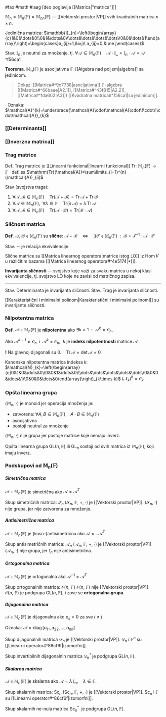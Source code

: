 #fax #math #laag [deo poglavlja [[Matrica|"matrica"]]]
$\:$

$\mathbb{M}_{n}=\mathbb{M}_{n}(\mathbb{F})=\mathbb{M}_{nn}(\mathbb{F})$ — [[Vektorski prostor|VP]] svih kvadratnih matrica $n\times n$.

Jedinična matrica:
$\mathbb{I}_{n}=\left(\begin{array}{c}1&0&\dots&0\\0&1&\dots&0\\\dots&\dots&\dots&\dots\\0&0&\dots&1\end{array}\right)=\begin{cases}a_{ij}=1,&i=j\\ a_{ij}=0,&i\ne j\end{cases}$

Stav. $\mathbb{I}_{n}$ je neutral za množenje, tj. $\forall \mathcal{A}\in\mathbb{M}_{n}(\mathbb{F})\quad\mathcal{A\cdot\mathbb{I}_{n}}=\mathbb{I}_{n}\cdot\mathcal{A}=\mathcal{A}$
$\:$ ^f56ca1

**Teorema**. $\mathbb{M}_{n}(\mathbb{F})$ je asocijativna $\mathbb{F}$-[[Algebra nad poljem|algebra]] sa jedinicom.
> Dokaz: [[Matrica#^9c7738|asocijativna]] $\mathbb{F}$-algebra ([[Matrica#^66baee|A2.1]], [[Matrica#^43f815|A2.2]], [[Matrica#^fda602|A3]]) [[Kvadratna matrica#^f56ca1|sa jedinicom]].


$\:$
Oznaka: $\mathcal{A}^{k}=\underbrace{\mathcal{A}\cdot\mathcal{A}\cdot\!\cdot\!\cdot\mathcal{A}}_{k}$


### [[Determinanta]]
### [[Inverzna matrica]]
### Trag matrice
Def. Trag matrice je [[Linearni funkcional|linearni funkcional]] $\mathrm{Tr}:\ \mathbb{M}_{n}(\mathbb{F})\to\mathbb{F}\ \:$ def. sa $\mathrm{Tr}(\mathcal{A})=\sum\limits_{i=1}^{n}(\mathcal{A})_{ii}$

Stav (svojstva traga):
1. $\forall \mathcal{A},\,\mathcal{B}\in\mathbb{M}_{n}(\mathbb{F})\quad\mathrm{Tr}(\mathcal{A}+\mathcal{B})=\mathrm{Tr}\,\mathcal{A}+\mathrm{Tr}\,\mathcal{B}$
2. $\forall \mathcal{A}\in\mathbb{M}_{n}(\mathbb{F}),\ \ \forall\lambda\in\mathbb{F}\quad\mathrm{Tr}(\lambda\,\mathcal{A})=\lambda\,\mathrm{Tr}\,\mathcal{A}$
3. $\forall \mathcal{A},\,\mathcal{B}\in\mathbb{M}_{n}(\mathbb{F})\quad\mathrm{Tr}(\mathcal{A}\cdot\mathcal{B})=\mathrm{Tr(\mathcal{B}\cdot\mathcal{A})}$


### Sličnost matrica
**Def**. $\mathcal{A},\,\mathcal{B}\in \mathbb{M}_{n}(\mathbb{F})$ su **slične**:
$\mathcal{A}\sim\mathcal{B}\quad\Leftrightarrow\quad\exists \mathcal{T}\!\in \mathbb{M}_{n}(\mathbb{F})\ \ :\ \ \mathcal{B}=\mathcal{T}^{-1}\cdot\mathcal{A}\cdot\mathcal{T}$

Stav. $\sim$ je relacija ekvivalencije.

Slične matrice su [[Matrica linearnog operatora|matrice istog LO]] iz $\mathrm{Hom}\, V$ u različitim bazama \[[[Matrica linearnog operatora#^4e5174|*]]\].

**Invarijanta sličnosti** — svojstvo koje važi za svaku matricu u nekoj klasi ekvivalencije, tj. svojstvo LO koje ne zavisi od matričnog zapisa.
___
Stav. Determinanta je invarijanta sličnosti.
Stav. Trag je invarijanta sličnosti.

[[Karakteristični i minimalni polinom|Karakteristični i minimalni polinomi]] su invarijante sličnosti.

### Nilpotentna matrica
**Def**. $\mathcal{A}\in\mathbb{M}_{n}(\mathbb{F})$ je **nilpotentna** ako $\exists k>1\ \ :\ \ \mathcal{A}^{k}=\mathcal{O}_{n}$.

Ako $\mathcal{A}^{k-1}\ne\mathcal{O}_{n}\:$ i $\:\mathcal{A}^{k}=\mathcal{O}_{n}$, $\ k$ je **indeks nilpotentnosti** matrice $\mathcal{A}$.

**!** Na glavnoj dijagonali su $0$. $\ \:$ $\mathrm{Tr}\,\mathcal{A}=\det\mathcal{A}=0$
$\:$

Kanonska nilpotentna matrica indeksa $k$:
$\mathcal{N}_{k}=\left(\begin{array}{c}0&1&0&\dots&0\\0&0&1&\dots&0\\\dots&\dots&\dots&\dots&\dots\\0&0&0&\dots&1\\0&0&0&\dots&0\end{array}\right)_{k\times k}$
$\big(\mathcal{N}_{k}\big)^{k}=\mathcal{O}_{k}$

### Opšta linearna grupa
$(\mathbb{M}_{n},\ \cdot)$ je monoid jer operacija množenja je:
- zatvorena: $\forall A,\,B\in\mathbb{M}_{n}(\mathbb{F})\quad A\cdot B\in\mathbb{M}_{n}(\mathbb{F})$
- asocijativna
- postoji neutral za množenje

$(\mathbb{M}_{n},\ \cdot)$ nije grupa jer postoje matrice koje nemaju inverz.

Opšta linearna grupa $\mathrm{GL}(n,\,\mathbb{F})$ ili $\mathrm{GL_{n}}$ sostoji od svih matrica iz $\mathbb{M}_{n}(\mathbb{F})$, koji imaju inverz.


### Podskupovi od $\mathbb{M}_{n}(\mathbb{F})$
##### Simetrična matrica
$\mathcal{A}\in\mathbb{M}_{n}(\mathbb{F})$ je simetrična ako $\mathcal{A}=\mathcal{A}^{\mathrm{T}}$

Skup simetričnih matrica: $\mathcal{S}_{n}$
$(\mathcal{S}_{n},\ \mathbb{F},\ +,\ \cdot)$ je [[Vektorski prostor|VP]]. 
$(\mathcal{S}_{n},\ \cdot)$ nije grupa, jer nije zatvorena za množenje.

##### Antisimetrična matrica
$\mathcal{A}\in\mathbb{M}_{n}(\mathbb{F})$ je (koso-)antisimetrična ako $\mathcal{A}=-\mathcal{A}^{\mathrm{T}}$

Skup antisimetričnih matrica: $\mathcal{A}_{n}$
$(\mathcal{A}_{n},\ \mathbb{F},\ +,\ \cdot)$ je [[Vektorski prostor|VP]]. 
$(\mathcal{A}_{n},\ \cdot)$ nije grupa, jer $\mathbb{I}_{n}$ nije antisimetrična.

##### Ortogonalna matrica
$\mathcal{A}\in\mathbb{M}_{n}(\mathbb{F})$ je ortogonalna ako $\mathcal{A}^{-1}=\mathcal{A}^{\mathrm{T}}$

Skup ortogonalnih matrica: $\mathcal{O}(n,\ \mathbb{F})$
$\mathcal{O}(n,\ \mathbb{F})$ nije [[Vektorski prostor|VP]]. 
$\mathcal{O}(n,\ \mathbb{F})$ je podgrupa $\mathrm{GL}(n,\,\mathbb{F})$, i zove se **ortogonalna grupa**.
##### Dijagonalna matrica
$\mathcal{A}\in\mathbb{M}_{n}(\mathbb{F})$ je dijagonalna ako $a_{ij}=0$ za sve $i\ne j$

Oznaka: $\mathcal{A}=\mathrm{diag}\,[a_{11},\,a_{22},\,\dots,\,a_{nn}]$

Skup dijagonalnih matrica $\mathcal{D}_{n}$ je [[Vektorski prostor|VP]]. 
$\mathcal{D}_{n}$ i $\mathbb{F}^{n}$ su [[Linearni operator#^86cf6f|izomorfni]].

Skup invertibilnih dijagonalnih matrica $\mathcal{D}^{*}_{n}$ je podgrupa $\mathrm{GL}(n,\,\mathbb{F})$.

##### Skalarna matrica
$\mathcal{A}\in\mathbb{M}_{n}(\mathbb{F})$ je skalarna ako $\mathcal{A}=\lambda\,\mathbb{I}_{n},\quad\lambda\in \mathbb{F}$.

Skup skalarnih matrica: $\mathrm{Sc}_{n}$
$(\mathrm{Sc}_{n},\ \mathbb{F},\ +,\ \cdot)$ je [[Vektorski prostor|VP]].
$\mathrm{Sc}_{n}$ i $\mathbb{F}$ su [[Linearni operator#^86cf6f|izomorfni]].

Skup skalarnih ne-nula matrica $\mathrm{Sc}^{*}_{n}\:$ je  podgrupa $\mathrm{GL}(n,\,\mathbb{F})$.

